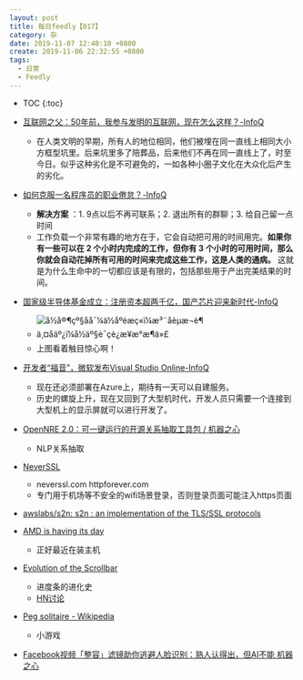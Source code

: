 ```yaml
---
layout: post
title: 每日feedly【017】
category: 杂
date: 2019-11-07 12:40:10 +0800
create: 2019-11-06 22:32:55 +0800
tags: 
  - 日常
  - Feedly
---
```


- TOC
{:toc}

- [互联网之父：50年前，我参与发明的互联网，现在怎么这样？-InfoQ](https://www.infoq.cn/article/wZJtwvUKdOIi2YHNei8o?utm_source=rss&utm_medium=article)
  - 在人类文明的早期，所有人的地位相同，他们被埋在同一直线上相同大小方框型坑里。后来坑里多了陪葬品，后来他们不再在同一直线上了，时至今日。似乎这种劣化是不可避免的，一如各种小圈子文化在大众化后产生的劣化。
- [如何克服一名程序员的职业倦怠？-InfoQ](https://www.infoq.cn/article/kONB1q3yXuhUC3ujDf0b?utm_source=rss&utm_medium=article)
  - **解决方案** ：1. 9点以后不再可联系；2. 退出所有的群聊；3. 给自己留一点时间
  - 工作负载一个非常有趣的地方在于，它会自动把可用的时间用完。**如果你有一些可以在 2 个小时内完成的工作，但你有 3 个小时的可用时间，那么你就会自动花掉所有可用的时间来完成这些工作，这是人类的通病。** 这就是为什么生命中的一切都应该是有限的，包括那些用于产出完美结果的时间。
- [国家级半导体基金成立：注册资本超两千亿，国产芯片迎来新时代-InfoQ](https://www.infoq.cn/article/60VEw3RsbleyGup7YcBJ?utm_source=feedly&utm_medium=article)
  - ![å½å®¶çº§åå¯¼ä½åºéæç«ï¼æ³¨åèµæ¬è¶ä¸¤åäº¿ï¼å½äº§è¯çè¿æ¥æ°æ¶ä»£](https://static001.infoq.cn/resource/image/67/91/67dfc0b8c5317e23e9b2b3492c033b91.jpeg)
  - 上图看着触目惊心啊！
- [开发者“福音”，微软发布Visual Studio Online-InfoQ](https://www.infoq.cn/article/brrsycFIISkioK0GqQTr?utm_source=rss&utm_medium=article)
  - 现在还必须部署在Azure上，期待有一天可以自建服务。
  - 历史的螺旋上升，现在又回到了大型机时代，开发人员只需要一个连接到大型机上的显示屏就可以进行开发了。
- [OpenNRE 2.0：可一键运行的开源关系抽取工具包 / 机器之心](https://www.jiqizhixin.com/articles/2019-10-30-2)
  - NLP关系抽取
- [NeverSSL](https://news.ycombinator.com/item?id=21430157)
  - neverssl.com   httpforever.com
  - 专门用于机场等不安全的wifi场景登录，否则登录页面可能注入https页面
- [awslabs/s2n: s2n : an implementation of the TLS/SSL protocols](https://github.com/awslabs/s2n)
- [AMD is having its day](https://news.ycombinator.com/item?id=21430835)
  - 正好最近在装主机
- [Evolution of the Scrollbar](https://scrollbars.matoseb.com/)
  - 进度条的进化史
  - [HN讨论](https://news.ycombinator.com/item?id=21429096)
- [Peg solitaire - Wikipedia](https://en.wikipedia.org/wiki/Peg_solitaire)
  - 小游戏
- [Facebook视频「整容」滤镜助你逃避人脸识别：熟人认得出，但AI不能  机器之心](https://www.jiqizhixin.com/articles/2019-11-05-15)